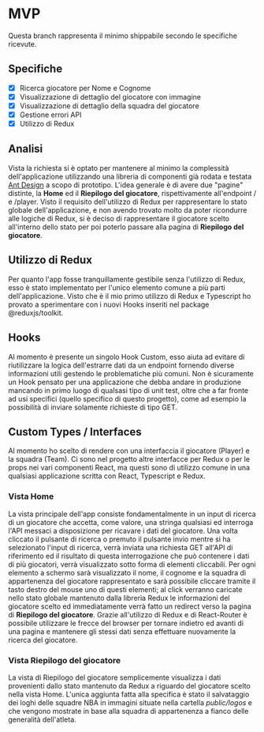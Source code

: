 # MVP

Questa branch rappresenta il minimo shippabile secondo le specifiche ricevute.

## Specifiche

- [x] Ricerca giocatore per Nome e Cognome
- [x] Visualizzazione di dettaglio del giocatore con immagine
- [x] Visualizzazione di dettaglio della squadra del giocatore
- [x] Gestione errori API
- [x] Utilizzo di Redux

## Analisi

Vista la richiesta si è optato per mantenere al minimo la complessità dell'applicazione utilizzando una libreria di componenti già rodata e testata [Ant Design](https://ant.design/) a scopo di prototipo. L'idea generale è di avere due "pagine" distinte, la **Home** ed il **Riepilogo del giocatore**, rispettivamente all'endpoint / e /player. Visto il requisito dell'utilizzo di Redux per rappresentare lo stato globale dell'applicazione, e non avendo trovato molto da poter ricondurre alle logiche di Redux, si è deciso di rappresentare il giocatore scelto all'interno dello stato per poi poterlo passare alla pagina di **Riepilogo del giocatore**.

## Utilizzo di Redux

Per quanto l'app fosse tranquillamente gestibile senza l'utilizzo di Redux, esso è stato implementato per l'unico elemento comune a più parti dell'applicazione. Visto che è il mio primo utilizzo di Redux e Typescript ho provato a sperimentare con i nuovi Hooks inseriti nel package @reduxjs/toolkit.

## Hooks

Al momento è presente un singolo Hook Custom, esso aiuta ad evitare di riutilizzare la logica dell'estrarre dati da un endpoint fornendo diverse informazioni utili gestendo le problematiche più comuni. Non è sicuramente un Hook pensato per una applicazione che debba andare in produzione mancando in primo luogo di qualsasi tipo di unit test, oltre che a far fronte ad usi specifici (quello specifico di questo progetto), come ad esempio la possibilità di inviare solamente richieste di tipo GET.

## Custom Types / Interfaces

Al momento ho scelto di rendere con una interfaccia il giocatore (Player) e la squadra (Team). Ci sono nel progetto altre interfacce per Redux o per le props nei vari componenti React, ma questi sono di utilizzo comune in una qualsiasi applicazione scritta con React, Typescript e Redux.

### Vista Home

La vista principale dell'app consiste fondamentalmente in un input di ricerca di un giocatore che accetta, come valore, una stringa qualsiasi ed interroga l'API messaci a disposizione per ricavare i dati del giocatore. Una volta cliccato il pulsante di ricerca o premuto il pulsante invio mentre si ha selezionato l'input di ricerca, verrà inviata una richiesta GET all'API di riferimento ed il risultato di questa interrogazione che può contenere i dati di più giocatori, verrà visualizzato sotto forma di elementi cliccabili. Per ogni elemento a schermo sarà visualizzato il nome, il cognome e la squadra di appartenenza del giocatore rappresentato e sarà possibile cliccare tramite il tasto destro del mouse uno di questi elementi; al click verranno caricate nello stato globale mantenuto dalla libreria Redux le informazioni del giocatore scelto ed immediatamente verrà fatto un redirect verso la pagina di **Riepilogo del giocatore**. Grazie all'utilizzo di Redux e di React-Router è possibile utilizzare le frecce del browser per tornare indietro ed avanti di una pagina e mantenere gli stessi dati senza effettuare nuovamente la ricerca del giocatore.

### Vista Riepilogo del giocatore

La vista di Riepilogo del giocatore semplicemente visualizza i dati provenienti dallo stato mantenuto da Redux a riguardo del giocatore scelto nella vista Home. L'unica aggiunta fatta alla specifica è stato il salvataggio dei loghi delle squadre NBA in immagini situate nella cartella _public/logos_ e che vengono mostrate in base alla squadra di appartenenza a fianco delle generalità dell'atleta.

